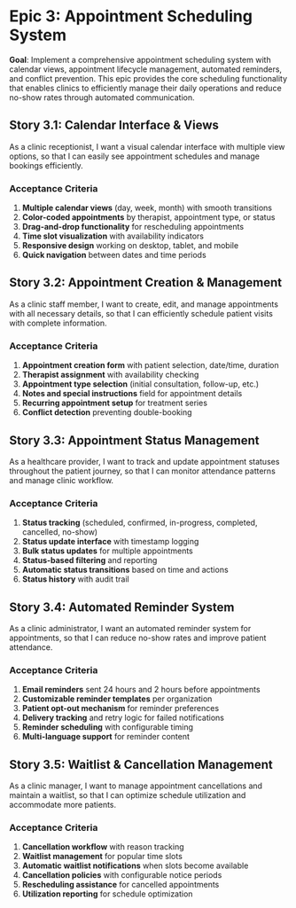 # Epic 3: Appointment Scheduling System

**Goal**: Implement a comprehensive appointment scheduling system with calendar views, appointment lifecycle management, automated reminders, and conflict prevention. This epic provides the core scheduling functionality that enables clinics to efficiently manage their daily operations and reduce no-show rates through automated communication.

## Story 3.1: Calendar Interface & Views

As a clinic receptionist,
I want a visual calendar interface with multiple view options,
so that I can easily see appointment schedules and manage bookings efficiently.

### Acceptance Criteria

1. **Multiple calendar views** (day, week, month) with smooth transitions
2. **Color-coded appointments** by therapist, appointment type, or status
3. **Drag-and-drop functionality** for rescheduling appointments
4. **Time slot visualization** with availability indicators
5. **Responsive design** working on desktop, tablet, and mobile
6. **Quick navigation** between dates and time periods

## Story 3.2: Appointment Creation & Management

As a clinic staff member,
I want to create, edit, and manage appointments with all necessary details,
so that I can efficiently schedule patient visits with complete information.

### Acceptance Criteria

1. **Appointment creation form** with patient selection, date/time, duration
2. **Therapist assignment** with availability checking
3. **Appointment type selection** (initial consultation, follow-up, etc.)
4. **Notes and special instructions** field for appointment details
5. **Recurring appointment setup** for treatment series
6. **Conflict detection** preventing double-booking

## Story 3.3: Appointment Status Management

As a healthcare provider,
I want to track and update appointment statuses throughout the patient journey,
so that I can monitor attendance patterns and manage clinic workflow.

### Acceptance Criteria

1. **Status tracking** (scheduled, confirmed, in-progress, completed, cancelled, no-show)
2. **Status update interface** with timestamp logging
3. **Bulk status updates** for multiple appointments
4. **Status-based filtering** and reporting
5. **Automatic status transitions** based on time and actions
6. **Status history** with audit trail

## Story 3.4: Automated Reminder System

As a clinic administrator,
I want an automated reminder system for appointments,
so that I can reduce no-show rates and improve patient attendance.

### Acceptance Criteria

1. **Email reminders** sent 24 hours and 2 hours before appointments
2. **Customizable reminder templates** per organization
3. **Patient opt-out mechanism** for reminder preferences
4. **Delivery tracking** and retry logic for failed notifications
5. **Reminder scheduling** with configurable timing
6. **Multi-language support** for reminder content

## Story 3.5: Waitlist & Cancellation Management

As a clinic manager,
I want to manage appointment cancellations and maintain a waitlist,
so that I can optimize schedule utilization and accommodate more patients.

### Acceptance Criteria

1. **Cancellation workflow** with reason tracking
2. **Waitlist management** for popular time slots
3. **Automatic waitlist notifications** when slots become available
4. **Cancellation policies** with configurable notice periods
5. **Rescheduling assistance** for cancelled appointments
6. **Utilization reporting** for schedule optimization
